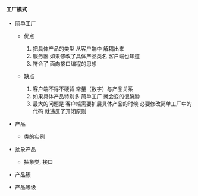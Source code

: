 #### 工厂模式
- 简单工厂
  - 优点
    1. 把具体产品的类型 从客户端中 解耦出来
    2. 服务器 如果修改了具体产品类名 客户端也知道
    3. 符合了 面向接口编程的思想
    
  - 缺点
    1. 客户端不得不硬背 常量（数字）与产品关系
    2. 如果具体产品特别多 简单工厂 就会变的很臃肿
    3. 最大的问题是 客户端需要扩展具体产品的时候 必要修改简单工厂中的代码 就违反了开闭原则
   
- 产品
  - 类的实例 
 
- 抽象产品
  - 抽象类, 接口
 
- 产品簇
 
- 产品等级